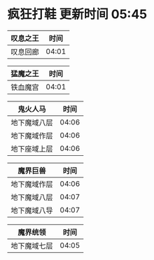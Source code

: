 # 疯狂打鞋 更新时间 05:45

| 叹息之王   | 时间    |
|--------|-------|
| 叹息回廊 | 04:01 |

| 猛魔之王   | 时间    |
|--------|-------|
| 铁血魔宫 | 04:01 |

| 鬼火人马   | 时间    |
|--------|-------|
| 地下魔域八层 | 04:06 |
| 地下魔域作层 | 04:06 |
| 地下座域上层 | 04:06 |

| 魔界巨兽   | 时间    |
|--------|-------|
| 地下魔域作层 | 04:06 |
| 地下魔域八层 | 04:07 |
| 地下魔域八导 | 04:07 |

| 魔界统领   | 时间    |
|--------|-------|
| 地下魔域七层 | 04:05 |